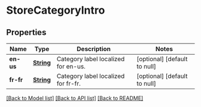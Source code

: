 # StoreCategoryIntro
## Properties

Name | Type | Description | Notes
------------ | ------------- | ------------- | -------------
**en-us** | [**String**](string.md) | Category label localized for en-us. | [optional] [default to null]
**fr-fr** | [**String**](string.md) | Category label localized for fr-fr. | [optional] [default to null]

[[Back to Model list]](../README.md#documentation-for-models) [[Back to API list]](../README.md#documentation-for-api-endpoints) [[Back to README]](../README.md)

